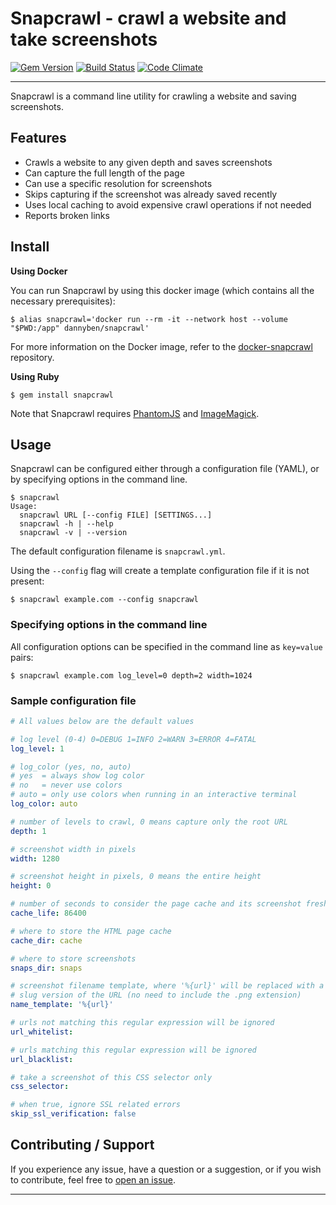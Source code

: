 # Snapcrawl - crawl a website and take screenshots

[![Gem Version](https://badge.fury.io/rb/snapcrawl.svg)](http://badge.fury.io/rb/snapcrawl)
[![Build Status](https://github.com/DannyBen/snapcrawl/workflows/Test/badge.svg)](https://github.com/DannyBen/snapcrawl/actions?query=workflow%3ATest)
[![Code Climate](https://codeclimate.com/github/DannyBen/snapcrawl/badges/gpa.svg)](https://codeclimate.com/github/DannyBen/snapcrawl)

---

Snapcrawl is a command line utility for crawling a website and saving
screenshots. 


## Features

- Crawls a website to any given depth and saves screenshots
- Can capture the full length of the page
- Can use a specific resolution for screenshots
- Skips capturing if the screenshot was already saved recently
- Uses local caching to avoid expensive crawl operations if not needed
- Reports broken links

## Install

**Using Docker**

You can run Snapcrawl by using this docker image (which contains all the
necessary prerequisites):

```shell
$ alias snapcrawl='docker run --rm -it --network host --volume "$PWD:/app" dannyben/snapcrawl'
```

For more information on the Docker image, refer to the [docker-snapcrawl][3] repository.

**Using Ruby**

```shell
$ gem install snapcrawl
```

Note that Snapcrawl requires [PhantomJS][1] and [ImageMagick][2].

## Usage

Snapcrawl can be configured either through a configuration file (YAML), or by specifying options in the command line.

```shell
$ snapcrawl
Usage:
  snapcrawl URL [--config FILE] [SETTINGS...]
  snapcrawl -h | --help
  snapcrawl -v | --version
```

The default configuration filename is `snapcrawl.yml`.

Using the `--config` flag will create a template configuration file if it is not present:

```shell
$ snapcrawl example.com --config snapcrawl
```

### Specifying options in the command line

All configuration options can be specified in the command line as `key=value` pairs:

```shell
$ snapcrawl example.com log_level=0 depth=2 width=1024
```

### Sample configuration file

```yaml
# All values below are the default values

# log level (0-4) 0=DEBUG 1=INFO 2=WARN 3=ERROR 4=FATAL
log_level: 1

# log_color (yes, no, auto)
# yes  = always show log color
# no   = never use colors
# auto = only use colors when running in an interactive terminal
log_color: auto

# number of levels to crawl, 0 means capture only the root URL
depth: 1

# screenshot width in pixels
width: 1280

# screenshot height in pixels, 0 means the entire height
height: 0

# number of seconds to consider the page cache and its screenshot fresh
cache_life: 86400

# where to store the HTML page cache
cache_dir: cache

# where to store screenshots
snaps_dir: snaps

# screenshot filename template, where '%{url}' will be replaced with a 
# slug version of the URL (no need to include the .png extension)
name_template: '%{url}'

# urls not matching this regular expression will be ignored
url_whitelist: 

# urls matching this regular expression will be ignored
url_blacklist: 

# take a screenshot of this CSS selector only
css_selector: 

# when true, ignore SSL related errors
skip_ssl_verification: false
```

## Contributing / Support
If you experience any issue, have a question or a suggestion, or if you wish
to contribute, feel free to [open an issue][issues].

---

[1]: http://phantomjs.org/download.html
[2]: https://imagemagick.org/script/download.php
[3]: https://github.com/DannyBen/docker-snapcrawl
[issues]: https://github.com/DannyBen/snapcrawl/issues

